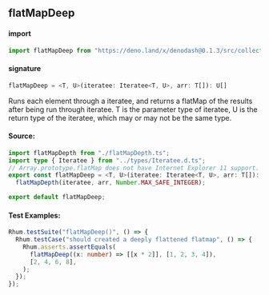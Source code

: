 ## flatMapDeep

#### import

```typescript
import flatMapDeep from "https://deno.land/x/denodash@0.1.3/src/collection/flatMapDeep.ts";
```

#### signature

```typescript
flatMapDeep = <T, U>(iteratee: Iteratee<T, U>, arr: T[]): U[]
```

Runs each element through a iteratee, and returns a flatMap of the results after
being run through iteratee. T is the parameter type of iteratee, U is the return
type of the iteratee, which may or may not be the same type.

#### Source:

```typescript
import flatMapDepth from "./flatMapDepth.ts";
import type { Iteratee } from "../types/Iteratee.d.ts";
// Array.prototype.flatMap does not have Internet Explorer 11 support.
export const flatMapDeep = <T, U>(iteratee: Iteratee<T, U>, arr: T[]): U[] =>
  flatMapDepth(iteratee, arr, Number.MAX_SAFE_INTEGER);

export default flatMapDeep;
```

#### Test Examples:

```typescript
Rhum.testSuite("flatMapDeep()", () => {
  Rhum.testCase("should created a deeply flattened flatmap", () => {
    Rhum.asserts.assertEquals(
      flatMapDeep((x: number) => [[x * 2]], [1, 2, 3, 4]),
      [2, 4, 6, 8],
    );
  });
});
```
